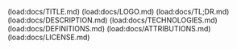(load:docs/TITLE.md)
(load:docs/LOGO.md)
(load:docs/TL;DR.md)
(load:docs/DESCRIPTION.md)
(load:docs/TECHNOLOGIES.md)
(load:docs/DEFINITIONS.md)
(load:docs/ATTRIBUTIONS.md)
(load:docs/LICENSE.md)